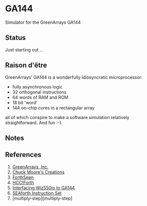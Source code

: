 GA144
=====

Simulator for the GreenArrays GA144

Status
------

Just starting out ...

Raison d'être 
-------------

GreenArrays' GA144 is a wonderfully idiosyncratic microprocessor:

- fully asynchronous logic
- 32 orthogonal instructions
- 64 words of RAM and ROM
- 18 bit 'word'
- 144 on-chip cores in a rectangular array

all of which conspire to make a software simulation relatively straightforward. And fun :-). 
 
Notes
-----

References
----------

1. [GreenArrays, Inc.][greenarrays]
2. [Chuck Moore's Creations][code-monkey]
3. [ForthSeen][forthseen]
4. [HCC!Forth][hccforth]
5. [Interfacing Wiz550io to GA144][evanescent]
6. [SEAforth Instruction Set][seaforth]
7. [multiply-step][multiply-step]

[greenarrays]:   http://www.greenarraychips.com/home/products/index.html
[code-monkey]:   http://blogs.msdn.com/b/ashleyf/archive/2013/09/21/chuck-moores-creations.aspx
[forthseen]:     http://www.forthseen.de/
[hccforth]:      http://www.forth.hccnet.nl/html/arrayForth_Cursus_v2.1NL/arrayForth_Cursus_v2.1EN.html
[evanescent]:    http://evanescentcoder.blogspot.com.au/2014/06/interfacing-wiz550io-to-ga144.html
[seaforth]:      https://groups.google.com/forum/#!topic/comp.lang.forth/L9XzK-ozwOk%5B1-25-false%5D
[multipl-step]:  https://groups.google.com/forum/#!topic/comp.lang.forth/uILKVqSq8P8
